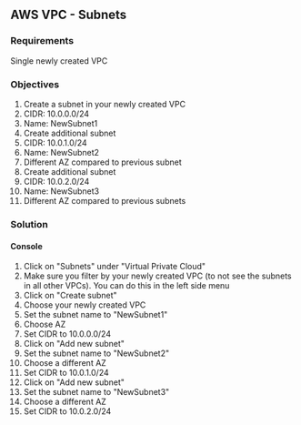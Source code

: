 ## AWS VPC - Subnets

### Requirements

Single newly created VPC

### Objectives

1. Create a subnet in your newly created VPC
  1. CIDR: 10.0.0.0/24
  2. Name: NewSubnet1
2. Create additional subnet
  1. CIDR: 10.0.1.0/24
  2. Name: NewSubnet2
  3. Different AZ compared to previous subnet
3. Create additional subnet
  1. CIDR: 10.0.2.0/24
  2. Name: NewSubnet3
  3. Different AZ compared to previous subnets

### Solution

#### Console

1. Click on "Subnets" under "Virtual Private Cloud"
2. Make sure you filter by your newly created VPC (to not see the subnets in all other VPCs). You can do this in the left side menu
3. Click on "Create subnet"
4. Choose your newly created VPC
5. Set the subnet name to "NewSubnet1"
6. Choose AZ
7. Set CIDR to 10.0.0.0/24
8. Click on "Add new subnet"
9. Set the subnet name to "NewSubnet2"
10. Choose a different AZ
11. Set CIDR to 10.0.1.0/24
12. Click on "Add new subnet"
13. Set the subnet name to "NewSubnet3"
14. Choose a different AZ
15. Set CIDR to 10.0.2.0/24
